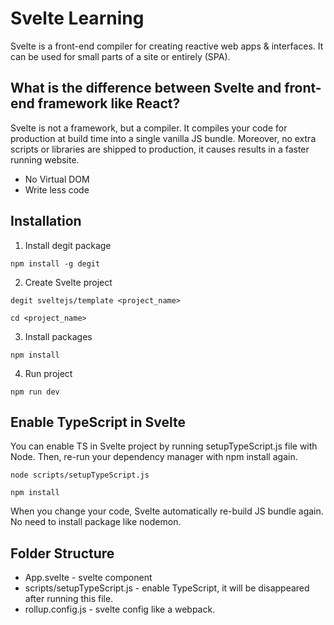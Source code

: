 # Svelte Learning

Svelte is a front-end compiler for creating reactive web apps & interfaces. It can be used for small parts of a site or entirely (SPA).

## What is the difference between Svelte and front-end framework like React?

Svelte is not a framework, but a compiler. It compiles your code for production at build time into a single vanilla JS bundle. Moreover, no extra scripts or libraries are shipped to production, it causes results in a faster running website.

- No Virtual DOM
- Write less code

## Installation

1. Install degit package

```
npm install -g degit
```

2. Create Svelte project

```
degit sveltejs/template <project_name>

cd <project_name>
```

3. Install packages

```
npm install
```

4. Run project

```
npm run dev
```

## Enable TypeScript in Svelte

You can enable TS in Svelte project by running setupTypeScript.js file with Node. Then, re-run your dependency manager with npm install again.

```
node scripts/setupTypeScript.js

npm install
```

When you change your code, Svelte automatically re-build JS bundle again. No need to install package like nodemon.

## Folder Structure

- App.svelte - svelte component
- scripts/setupTypeScript.js - enable TypeScript, it will be disappeared after running this file.
- rollup.config.js - svelte config like a webpack.
